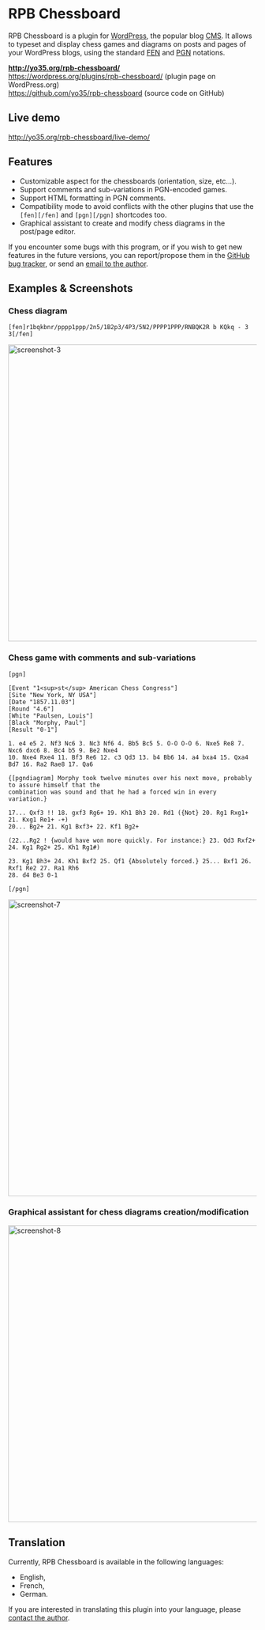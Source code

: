 RPB Chessboard
==============

RPB Chessboard is a plugin for [WordPress](http://wordpress.org/),
the popular blog [CMS](http://en.wikipedia.org/wiki/Content_management_system).
It allows to typeset and display chess games and diagrams on posts and pages of your WordPress blogs,
using the standard [FEN](http://en.wikipedia.org/wiki/Forsyth-Edwards_Notation)
and [PGN](http://en.wikipedia.org/wiki/Portable_Game_Notation) notations.

**http://yo35.org/rpb-chessboard/**  
https://wordpress.org/plugins/rpb-chessboard/ (plugin page on WordPress.org)  
https://github.com/yo35/rpb-chessboard (source code on GitHub)



Live demo
---------

http://yo35.org/rpb-chessboard/live-demo/



Features
--------

* Customizable aspect for the chessboards (orientation, size, etc...).
* Support comments and sub-variations in PGN-encoded games.
* Support HTML formatting in PGN comments.
* Compatibility mode to avoid conflicts with the other plugins that use
  the `[fen][/fen]` and `[pgn][/pgn]` shortcodes too.
* Graphical assistant to create and modify chess diagrams in the post/page editor.

If you encounter some bugs with this program, or if you wish to get new features
in the future versions, you can report/propose them
in the [GitHub bug tracker](https://github.com/yo35/rpb-chessboard/issues),
or send an [email to the author](mailto:yo35@melix.net).



Examples & Screenshots
----------------------

### Chess diagram ###

```
[fen]r1bqkbnr/pppp1ppp/2n5/1B2p3/4P3/5N2/PPPP1PPP/RNBQK2R b KQkq - 3 3[/fen]
```

<img alt="screenshot-3" src="assets/screenshot-3.png" width="600" />


### Chess game with comments and sub-variations ###

```
[pgn]

[Event "1<sup>st</sup> American Chess Congress"]
[Site "New York, NY USA"]
[Date "1857.11.03"]
[Round "4.6"]
[White "Paulsen, Louis"]
[Black "Morphy, Paul"]
[Result "0-1"]

1. e4 e5 2. Nf3 Nc6 3. Nc3 Nf6 4. Bb5 Bc5 5. O-O O-O 6. Nxe5 Re8 7. Nxc6 dxc6 8. Bc4 b5 9. Be2 Nxe4
10. Nxe4 Rxe4 11. Bf3 Re6 12. c3 Qd3 13. b4 Bb6 14. a4 bxa4 15. Qxa4 Bd7 16. Ra2 Rae8 17. Qa6

{[pgndiagram] Morphy took twelve minutes over his next move, probably to assure himself that the
combination was sound and that he had a forced win in every variation.}

17... Qxf3 !! 18. gxf3 Rg6+ 19. Kh1 Bh3 20. Rd1 ({Not} 20. Rg1 Rxg1+ 21. Kxg1 Re1+ -+)
20... Bg2+ 21. Kg1 Bxf3+ 22. Kf1 Bg2+

(22...Rg2 ! {would have won more quickly. For instance:} 23. Qd3 Rxf2+ 24. Kg1 Rg2+ 25. Kh1 Rg1#)

23. Kg1 Bh3+ 24. Kh1 Bxf2 25. Qf1 {Absolutely forced.} 25... Bxf1 26. Rxf1 Re2 27. Ra1 Rh6
28. d4 Be3 0-1

[/pgn]
```

<img alt="screenshot-7" src="assets/screenshot-7.png" width="600" />


### Graphical assistant for chess diagrams creation/modification ###

<img alt="screenshot-8" src="assets/screenshot-8.png" width="600" />



Translation
-----------

Currently, RPB Chessboard is available in the following languages:

* English,
* French,
* German.

If you are interested in translating this plugin into your language,
please [contact the author](mailto:yo35@melix.net).
